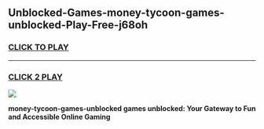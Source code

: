 
## Unblocked-Games-money-tycoon-games-unblocked-Play-Free-j68oh
<h3>
<a href="https://premium76.site?title=money-tycoon-games-unblocked&ref=17A">CLICK TO PLAY</a></h3>
<hr>

<h3>
<a href="https://premium76.site?title=money-tycoon-games-unblocked&ref=17A">CLICK 2 PLAY</a>
  
</h3>

<a href="https://premium76.site?title=money-tycoon-games-unblocked&ref=17A"><img src="https://clearcache.store/games.png"></a>


**money-tycoon-games-unblocked games unblocked: Your Gateway to Fun and Accessible Online Gaming**
